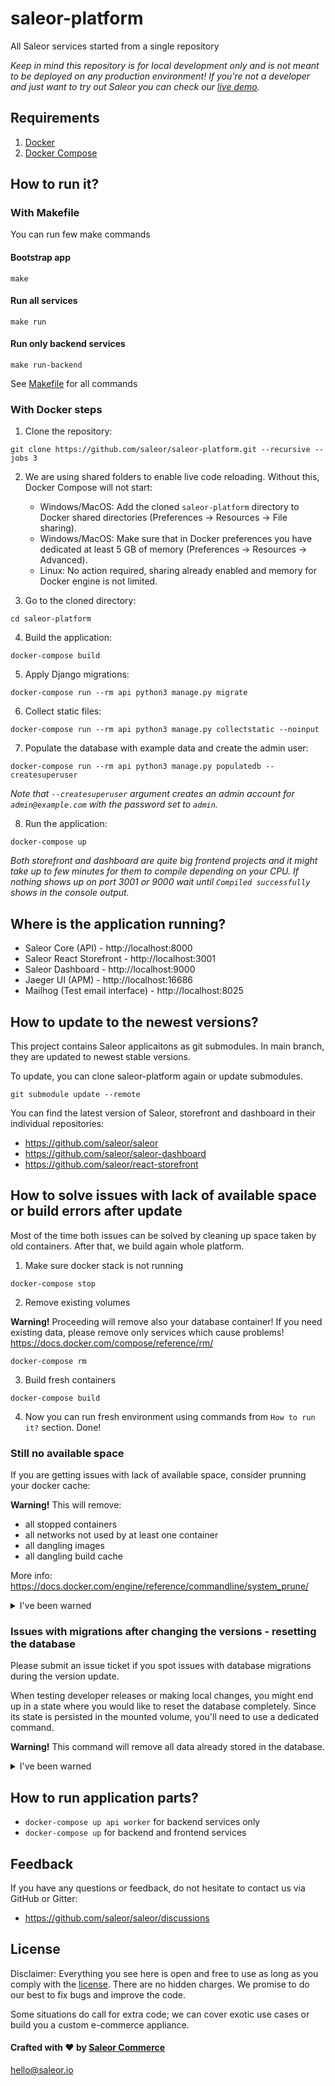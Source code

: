 # saleor-platform
All Saleor services started from a single repository

*Keep in mind this repository is for local development only and is not meant to be deployed on any production environment! If you're not a developer and just want to try out Saleor you can check our [live demo](https://demo.saleor.io/).*

## Requirements
1. [Docker](https://docs.docker.com/install/)
2. [Docker Compose](https://docs.docker.com/compose/install/)


## How to run it?

### With Makefile
You can run few make commands

#### Bootstrap app
```shell
make
```

#### Run all services
```shell
make run
```

#### Run only backend services
```shell
make run-backend 
```

See [Makefile](Makefile) for all commands 

### With Docker steps

1. Clone the repository:

```
git clone https://github.com/saleor/saleor-platform.git --recursive --jobs 3
```

2. We are using shared folders to enable live code reloading. Without this, Docker Compose will not start:
    - Windows/MacOS: Add the cloned `saleor-platform` directory to Docker shared directories (Preferences -> Resources -> File sharing).
    - Windows/MacOS: Make sure that in Docker preferences you have dedicated at least 5 GB of memory (Preferences -> Resources -> Advanced).
    - Linux: No action required, sharing already enabled and memory for Docker engine is not limited.

3. Go to the cloned directory:
```shell
cd saleor-platform
```

4. Build the application:
```shell
docker-compose build
```

5. Apply Django migrations:
```shell
docker-compose run --rm api python3 manage.py migrate
```

6. Collect static files:
```shell
docker-compose run --rm api python3 manage.py collectstatic --noinput
```

7. Populate the database with example data and create the admin user:
```shell
docker-compose run --rm api python3 manage.py populatedb --createsuperuser
```
*Note that `--createsuperuser` argument creates an admin account for `admin@example.com` with the password set to `admin`.*

8. Run the application:
```shell
docker-compose up
```
*Both storefront and dashboard are quite big frontend projects and it might take up to few minutes for them to compile depending on your CPU. If nothing shows up on port 3001 or 9000 wait until `Compiled successfully` shows in the console output.*

## Where is the application running?
- Saleor Core (API) - http://localhost:8000
- Saleor React Storefront - http://localhost:3001
- Saleor Dashboard - http://localhost:9000
- Jaeger UI (APM) - http://localhost:16686
- Mailhog (Test email interface) - http://localhost:8025 

## How to update to the newest versions?

This project contains Saleor applicaitons as git submodules. In main branch, they are updated to newest stable versions.

To update, you can clone saleor-platform again or update submodules.

```shell
git submodule update --remote
```

You can find the latest version of Saleor, storefront and dashboard in their individual repositories:

- https://github.com/saleor/saleor
- https://github.com/saleor/saleor-dashboard
- https://github.com/saleor/react-storefront

## How to solve issues with lack of available space or build errors after update

Most of the time both issues can be solved by cleaning up space taken by old containers. After that, we build again whole platform. 


1. Make sure docker stack is not running
```shell
docker-compose stop
```

2. Remove existing volumes

**Warning!** Proceeding will remove also your database container! If you need existing data, please remove only services which cause problems! https://docs.docker.com/compose/reference/rm/
```shell
docker-compose rm
```

3. Build fresh containers 
```shell
docker-compose build
```

4. Now you can run fresh environment using commands from `How to run it?` section. Done!

### Still no available space

If you are getting issues with lack of available space, consider prunning your docker cache:

**Warning!** This will remove:
  - all stopped containers
  - all networks not used by at least one container
  - all dangling images
  - all dangling build cache 
  
  More info: https://docs.docker.com/engine/reference/commandline/system_prune/
  
<details><summary>I've been warned</summary>
<p>

```shell
docker system prune
```

</p>
</details>

### Issues with migrations after changing the versions - resetting the database

Please submit an issue ticket if you spot issues with database migrations during the version update. 

When testing developer releases or making local changes, you might end up in a state where you would like to reset the database completely. Since its state is persisted in the mounted volume, you'll need to use a dedicated command.

**Warning!** This command will remove all data already stored in the database.

<details><summary>I've been warned</summary>
<p>

```shell
docker-compose down --volumes db
```

</p>
</details>
   
## How to run application parts?
  - `docker-compose up api worker` for backend services only
  - `docker-compose up` for backend and frontend services

## Feedback

If you have any questions or feedback, do not hesitate to contact us via GitHub or Gitter:

- https://github.com/saleor/saleor/discussions

## License

Disclaimer: Everything you see here is open and free to use as long as you comply with the [license](https://github.com/saleor/saleor-platform/blob/main/LICENSE). There are no hidden charges. We promise to do our best to fix bugs and improve the code.

Some situations do call for extra code; we can cover exotic use cases or build you a custom e-commerce appliance.

#### Crafted with ❤️ by [Saleor Commerce](https://saleor.io/)

hello@saleor.io
